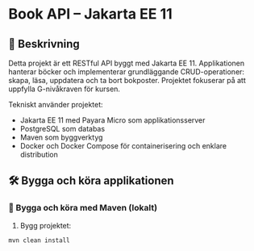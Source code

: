 # Book API – Jakarta EE 11

## 🧾 Beskrivning
Detta projekt är ett RESTful API byggt med Jakarta EE 11. Applikationen hanterar böcker och implementerar grundläggande CRUD-operationer: skapa, läsa, uppdatera och ta bort bokposter. Projektet fokuserar på att uppfylla G-nivåkraven för kursen.

Tekniskt använder projektet:
- Jakarta EE 11 med Payara Micro som applikationsserver
- PostgreSQL som databas
- Maven som byggverktyg
- Docker och Docker Compose för containerisering och enklare distribution

## 🛠️ Bygga och köra applikationen

### 🔹 Bygga och köra med Maven (lokalt)
1. Bygg projektet:
```bash
mvn clean install
